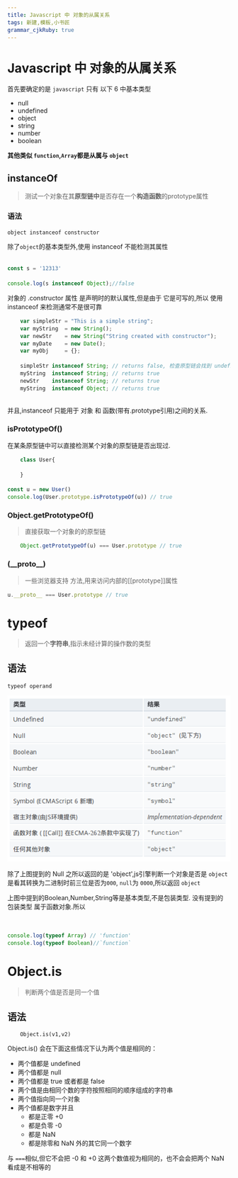```yaml
---
title: Javascript 中 对象的从属关系
tags: 新建,模板,小书匠
grammar_cjkRuby: true
---
```


# Javascript 中 对象的从属关系

首先要确定的是 `javascript` 只有 以下 6 中基本类型

- null
- undefined
- object
- string
- number
- boolean

**其他类似 `function`,`Array`都是从属与 `object`**

## instanceOf
> 测试一个对象在其**原型链中**是否存在一个**构造函数**的prototype属性

### 语法

`object instanceof constructor`

除了`object`的基本类型外,使用 instanceof 不能检测其属性

```javascript
	
const s = '12313'

console.log(s instanceof Object);//false
```

对象的 .constructor 属性 是声明时的默认属性,但是由于 它是可写的,所以 使用 instanceof 来检测通常不是很可靠

```javascript
	var simpleStr = "This is a simple string"; 
	var myString  = new String();
	var newStr    = new String("String created with constructor");
	var myDate    = new Date();
	var myObj     = {};

	simpleStr instanceof String; // returns false, 检查原型链会找到 undefined
	myString  instanceof String; // returns true
	newStr    instanceof String; // returns true
	myString  instanceof Object; // returns true
	
```
并且,instanceof 只能用于 对象 和 函数(带有.prototype引用)之间的关系.

### isPrototypeOf()

在某条原型链中可以直接检测某个对象的原型链是否出现过.

```javascript
	class User{
  
	}

const u = new User()
console.log(User.prototype.isPrototypeOf(u)) // true
```

### Object.getPrototypeOf()

> 直接获取一个对象的的原型链

```javascript
	Object.getPrototypeOf(u) === User.prototype // true
```

###  (__proto\__)

> 一些浏览器支持 方法,用来访问内部的[[prototype]]属性

```javascript
u.__proto__ === User.prototype // true
```

# typeof
> 返回一个**字符串**,指示未经计算的操作数的类型

## 语法
`typeof operand`

![typeof][1]


除了上图提到的 Null 之所以返回的是 'object',js引擎判断一个对象是否是 `object`是看其转换为二进制时前三位是否为`000`, `null`为 `0000`,所以返回 `object`

上图中提到的Boolean,Number,String等是基本类型,不是包装类型.
没有提到的 包装类型 属于函数对象.所以

```javascript
	

console.log(typeof Array) // 'function'
console.log(typeof Boolean)//`function`
```

# Object.is
> 判断两个值是否是同一个值

## 语法

```
	Object.is(v1,v2)
```

Object.is() 会在下面这些情况下认为两个值是相同的：

 - 两个值都是 undefined
 -  两个值都是 null 
 -  两个值都是 true 或者都是 false
  - 两个值是由相同个数的字符按照相同的顺序组成的字符串 
  - 两个值指向同一个对象
  -  两个值都是数字并且
	  -   都是正零 +0 
	  -   都是负零 -0 
	  -   都是 NaN
	  -   都是除零和 NaN 外的其它同一个数字

与 `===`相似,但它不会把 -0 和 +0 这两个数值视为相同的，也不会会把两个 NaN 看成是不相等的


  [1]: ./images/%E6%B7%B1%E5%BA%A6%E6%88%AA%E5%9B%BE20170329155757.png "深度截图20170329155757"